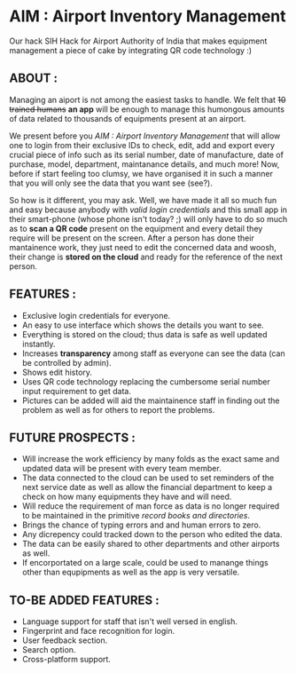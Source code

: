# AIM : Airport Inventory Management 
Our hack SIH Hack for Airport Authority of India that makes equipment management a piece of cake by integrating QR code technology :)

## ABOUT :
Managing an aiport is not among the easiest tasks to handle. We felt that ~~10 trained humans~~ **an app** will be enough to manage this humongous amounts of data related to thousands of equipments present at an airport.

We present before you _AIM : Airport Inventory Management_ that will allow one to login from their exclusive IDs to check, edit, add and export every crucial piece of info such as its serial number, date of manufacture, date of purchase, model, department, maintanance details, and much more! Now, before if start feeling too clumsy, we have organised it in such a manner that you will only see the data that you want see (see?).

So how is it different, you may ask. Well, we have made it all so much fun and easy because anybody with _valid login credentials_ and this small app in their smart-phone (whose phone isn't today? ;) will only have to do so much as to **scan a QR code** present on the equipment and every detail they require will be present on the screen. After a person has done their mantainence work, they just need to edit the concerned data and woosh, their change is **stored on the cloud** and ready for the reference of the next person.

## FEATURES :
- Exclusive login credentials for everyone.
- An easy to use interface which shows the details you want to see.
- Everything is stored on the cloud; thus data is safe as well updated instantly.
- Increases **transparency** among staff as everyone can see the data (can be controlled by admin).
- Shows edit history.
- Uses QR code technology replacing the cumbersome serial number input requirement to get data.
- Pictures can be added will aid the maintainence staff in finding out the problem as well as for others to report the problems.

## FUTURE PROSPECTS :
- Will increase the work efficiency by many folds as the exact same and updated data will be present with every team member.
- The data connected to the cloud can be used to set reminders of the next service date as well as allow the financial department to keep a check on how many equipments they have and will need.
- Will reduce the requirement of man force as data is no longer required to be maintained in the primitive _record books and directories_.
- Brings the chance of typing errors and and human errors to zero.
- Any dicrepency could tracked down to the person who edited the data.
- The data can be easily shared to other departments and other airports as well.
- If encorportated on a large scale, could be used to manange things other than equpipments as well as the app is very versatile.

## TO-BE ADDED FEATURES :
- Language support for staff that isn't well versed in english.
- Fingerprint and face recognition for login.
- User feedback section.
- Search option.
- Cross-platform support.
